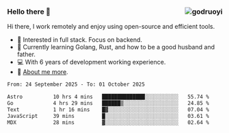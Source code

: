 ### Hello there 👋 <img align="right" src="https://github-readme-stats.vercel.app/api?username=godruoyi&show_icons=true" alt="godruoyi" />

Hi there, I work remotely and enjoy using open-source and efficient tools.

- 🔭 Interested in full stack. Focus on backend.
- 🌱 Currently learning Golang, Rust, and how to be a good husband and father.
- 💻 With 6 years of development working experience.
- 👒 [About me more](https://godruoyi.com/posts/about-godruoyi).



<!--START_SECTION:waka-->

```txt
From: 24 September 2025 - To: 01 October 2025

Astro          10 hrs 4 mins   ██████████████░░░░░░░░░░░   55.74 %
Go             4 hrs 29 mins   ██████▒░░░░░░░░░░░░░░░░░░   24.85 %
Text           1 hr 16 mins    █▓░░░░░░░░░░░░░░░░░░░░░░░   07.04 %
JavaScript     39 mins         █░░░░░░░░░░░░░░░░░░░░░░░░   03.61 %
MDX            28 mins         ▓░░░░░░░░░░░░░░░░░░░░░░░░   02.64 %
```

<!--END_SECTION:waka-->
